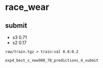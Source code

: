 # race_wear


## submit
- s3 0.71
- s2 0.17
```
raw/train.tgz > train:val 0.8:0.2

exp4_best_s_new900_78_predictions_4_submit

```
